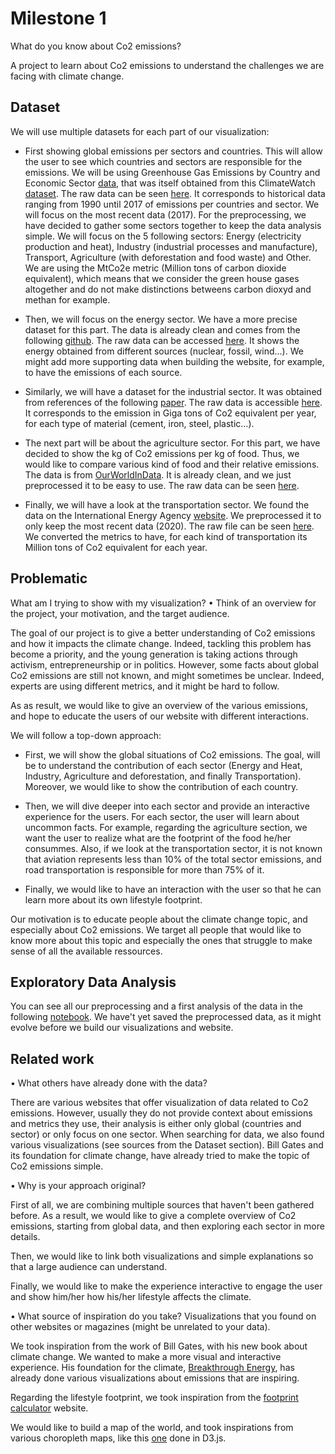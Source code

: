 # Milestone 1

What do you know about Co2 emissions?

A project to learn about Co2 emissions to understand the challenges we are facing with climate change. 

## Dataset

We will use multiple datasets for each part of our visualization:

- First showing global emissions per sectors and countries. This will allow the user to see which countries and sectors are responsible for the emissions. We
will be using Greenhouse Gas Emissions by Country and Economic Sector [data]((https://resourcewatch.org/data/explore/cli008-Greenhouse-Gas-Emissions-by-Country-and-Sector-Full-Longform?hash=layers&section=Discover&zoom=1&lat=0&lng=0&pitch=0&bearing=0&basemap=dark&labels=light&layers=%255B%257B%2522dataset%2522%253A%2522a290675c-9528-4a51-8201-f6c2d7848744%2522%252C%2522opacity%2522%253A1%252C%2522layer%2522%253A%2522c0c8ee6e-5cd4-4c9d-bd10-ce6545b26fef%2522%257D%255D&page=1&sort=most-viewed&sortDirection=-1)), that was itself obtained from this ClimateWatch [dataset](https://www.climatewatchdata.org/data-explorer/historical-emissions?historical-emissions-data-sources=71&historical-emissions-gases=246&historical-emissions-regions=All%20Selected&historical-emissions-sectors=843&page=3#data).
The raw data can be seen [here](https://github.com/com-480-data-visualization/data-visualization-project-2021-wizards/blob/master/milestones/datasets/historical_global_emissions.csv).
It corresponds to historical data ranging from 1990 until 2017 of emissions per countries and sector. We will focus on the most recent data (2017).
For the preprocessing, we have decided to gather some sectors together to keep the data analysis simple. We will focus on the 5 following sectors: Energy (electricity production and heat), Industry (industrial processes and manufacture), Transport, Agriculture (with deforestation and food waste) and Other. We are using the MtCo2e metric (Million tons of carbon dioxide equivalent), which means that we consider the green house gases altogether and do not make distinctions betweens carbon dioxyd and methan for example. 

- Then, we will focus on the energy sector. We have a more precise dataset for this part. The data is already clean and comes from the following [github](https://github.com/owid/energy-data). The raw data can be accessed [here](https://github.com/com-480-data-visualization/data-visualization-project-2021-wizards/blob/master/milestones/datasets/electricity_emissions.csv). It shows the energy obtained from different sources (nuclear, fossil, wind...). We might add more supporting data when building the website, for example, to have the emissions of each source.

- Similarly, we will have a dataset for the industrial sector. It was obtained from references of the following [paper](https://www.nature.com/articles/s41561-021-00690-8#MOESM3). The raw data is accessible [here](https://github.com/com-480-data-visualization/data-visualization-project-2021-wizards/blob/master/milestones/datasets/industry_emissions.csv). It corresponds to the emission in Giga tons of Co2 equivalent per year, for each type of material (cement, iron, steel, plastic...).

- The next part will be about the agriculture sector. For this part, we have decided to show the kg of Co2 emissions per kg of food. Thus, we would like to compare various kind of food and their relative emissions. The data is from [OurWorldInData](https://ourworldindata.org/food-choice-vs-eating-local). It is already clean, and we just preprocessed it to be easy to use. The raw data can be seen [here](https://github.com/com-480-data-visualization/data-visualization-project-2021-wizards/blob/master/milestones/datasets/food_emissions.csv).

- Finally, we will have a look at the transportation sector. We found the data on the International Energy Agency [website](https://www.iea.org/data-and-statistics/charts/transport-sector-co2-emissions-by-mode-in-the-sustainable-development-scenario-2000-2030). We preprocessed it to only keep the most recent data (2020). The raw file can be seen [here](https://github.com/com-480-data-visualization/data-visualization-project-2021-wizards/blob/master/milestones/datasets/transport_emissions.csv). We converted the metrics to have, for each kind of transportation its Million tons of Co2 equivalent for each year.


## Problematic

What am I trying to show with my visualization?
• Think of an overview for the project, your motivation, and the target audience.

The goal of our project is to give a better understanding of Co2 emissions and how it impacts the climate change. Indeed, tackling this problem has become a priority, and the young generation is taking actions through activism, entrepreneurship or in politics. 
However, some facts about global Co2 emissions are still not known, and might sometimes be unclear. Indeed, experts are using different metrics, and it might be hard to follow.

As as result, we would like to give an overview of the various emissions, and hope to educate the users of our website with different interactions.

We will follow a top-down approach:

- First, we will show the global situations of Co2 emissions. The goal, will be to understand the contribution of each sector (Energy and Heat, Industry, Agriculture and deforestation, and finally Transportation). Moreover, we would like to show the contribution of each country.

- Then, we will dive deeper into each sector and provide an interactive experience for the users.
For each sector, the user will learn about uncommon facts. For example, regarding the agriculture section, we want the user to realize what are the footprint of the food he/her consummes. Also, if we look at the transportation sector, it is not known that aviation represents less than 10% of the total sector emissions, and road transportation is responsible for more than 75% of it.

- Finally, we would like to have an interaction with the user so that he can learn more about its own lifestyle footprint.

Our motivation is to educate people about the climate change topic, and especially about Co2 emissions. We target all people that would like to know more about this topic and especially the ones that struggle to make sense of all the available ressources.

## Exploratory Data Analysis

You can see all our preprocessing and a first analysis of the data in the following [notebook](https://github.com/com-480-data-visualization/data-visualization-project-2021-wizards/blob/master/milestones/eda.ipynb). We have't yet saved the preprocessed data, as it might evolve before we build our visualizations and website.

## Related work

• What others have already done with the data?

There are various websites that offer visualization of data related to Co2 emissions. However, usually they do not provide context about emissions and metrics they use, their analysis is either only global (countries and sector) or only focus on one sector. When searching for data, we also found various visualizations (see sources from the Dataset section).
Bill Gates and its foundation for climate change, have already tried to make the topic of Co2 emissions simple.

• Why is your approach original?

First of all, we are combining multiple sources that haven't been gathered before. As a result, we would like to give a complete overview of Co2 emissions, starting from global data, and then exploring each sector in more details.

Then, we would like to link both visualizations and simple explanations so that a large audience can understand.

Finally, we would like to make the experience interactive to engage the user and show him/her how his/her lifestyle affects the climate.

• What source of inspiration do you take? Visualizations that you found on other websites or magazines (might be unrelated to your data).

We took inspiration from the work of Bill Gates, with his new book about climate change. We wanted to make a more visual and interactive experience. His foundation for the climate, [Breakthrough Energy](https://www.breakthroughenergy.org/), has already done various visualizations about emissions that are inspiring.

Regarding the lifestyle footprint, we took inspiration from the [footprint calculator](https://www.footprintcalculator.org/food1) website.

We would like to build a map of the world, and took inspirations from various choropleth maps, like this [one](http://bl.ocks.org/micahstubbs/8e15870eb432a21f0bc4d3d527b2d14f) done in D3.js.
